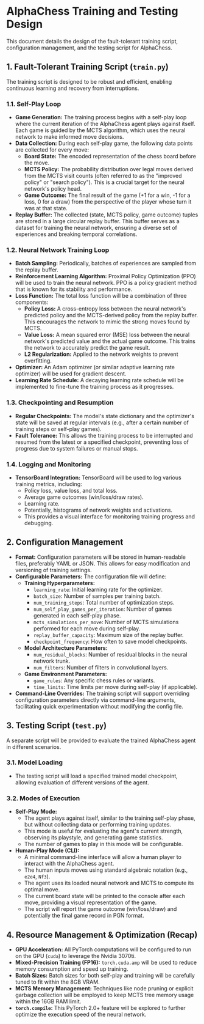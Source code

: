 # AlphaChess Training and Testing Design

This document details the design of the fault-tolerant training script, configuration management, and the testing script for AlphaChess.

## 1. Fault-Tolerant Training Script (`train.py`)

The training script is designed to be robust and efficient, enabling continuous learning and recovery from interruptions.

### 1.1. Self-Play Loop

- **Game Generation:** The training process begins with a self-play loop where the current iteration of the AlphaChess agent plays against itself. Each game is guided by the MCTS algorithm, which uses the neural network to make informed move decisions.
- **Data Collection:** During each self-play game, the following data points are collected for every move:
  - **Board State:** The encoded representation of the chess board before the move.
  - **MCTS Policy:** The probability distribution over legal moves derived from the MCTS visit counts (often referred to as the "improved policy" or "search policy"). This is a crucial target for the neural network's policy head.
  - **Game Outcome:** The final result of the game (+1 for a win, -1 for a loss, 0 for a draw) from the perspective of the player whose turn it was at that state.
- **Replay Buffer:** The collected (state, MCTS policy, game outcome) tuples are stored in a large circular replay buffer. This buffer serves as a dataset for training the neural network, ensuring a diverse set of experiences and breaking temporal correlations.

### 1.2. Neural Network Training Loop

- **Batch Sampling:** Periodically, batches of experiences are sampled from the replay buffer.
- **Reinforcement Learning Algorithm:** Proximal Policy Optimization (PPO) will be used to train the neural network. PPO is a policy gradient method that is known for its stability and performance.
- **Loss Function:** The total loss function will be a combination of three components:
  - **Policy Loss:** A cross-entropy loss between the neural network's predicted policy and the MCTS-derived policy from the replay buffer. This encourages the network to mimic the strong moves found by MCTS.
  - **Value Loss:** A mean squared error (MSE) loss between the neural network's predicted value and the actual game outcome. This trains the network to accurately predict the game result.
  - **L2 Regularization:** Applied to the network weights to prevent overfitting.
- **Optimizer:** An Adam optimizer (or similar adaptive learning rate optimizer) will be used for gradient descent.
- **Learning Rate Schedule:** A decaying learning rate schedule will be implemented to fine-tune the training process as it progresses.

### 1.3. Checkpointing and Resumption

- **Regular Checkpoints:** The model's state dictionary and the optimizer's state will be saved at regular intervals (e.g., after a certain number of training steps or self-play games).
- **Fault Tolerance:** This allows the training process to be interrupted and resumed from the latest or a specified checkpoint, preventing loss of progress due to system failures or manual stops.

### 1.4. Logging and Monitoring

- **TensorBoard Integration:** TensorBoard will be used to log various training metrics, including:
  - Policy loss, value loss, and total loss.
  - Average game outcomes (win/loss/draw rates).
  - Learning rate.
  - Potentially, histograms of network weights and activations.
  - This provides a visual interface for monitoring training progress and debugging.

## 2. Configuration Management

- **Format:** Configuration parameters will be stored in human-readable files, preferably YAML or JSON. This allows for easy modification and versioning of training settings.
- **Configurable Parameters:** The configuration file will define:
  - **Training Hyperparameters:**
    - `learning_rate`: Initial learning rate for the optimizer.
    - `batch_size`: Number of samples per training batch.
    - `num_training_steps`: Total number of optimization steps.
    - `num_self_play_games_per_iteration`: Number of games generated in each self-play phase.
    - `mcts_simulations_per_move`: Number of MCTS simulations performed for each move during self-play.
    - `replay_buffer_capacity`: Maximum size of the replay buffer.
    - `checkpoint_frequency`: How often to save model checkpoints.
  - **Model Architecture Parameters:**
    - `num_residual_blocks`: Number of residual blocks in the neural network trunk.
    - `num_filters`: Number of filters in convolutional layers.
  - **Game Environment Parameters:**
    - `game_rules`: Any specific chess rules or variants.
    - `time_limits`: Time limits per move during self-play (if applicable).
- **Command-Line Overrides:** The training script will support overriding configuration parameters directly via command-line arguments, facilitating quick experimentation without modifying the config file.

## 3. Testing Script (`test.py`)

A separate script will be provided to evaluate the trained AlphaChess agent in different scenarios.

### 3.1. Model Loading

- The testing script will load a specified trained model checkpoint, allowing evaluation of different versions of the agent.

### 3.2. Modes of Execution

- **Self-Play Mode:**
  - The agent plays against itself, similar to the training self-play phase, but without collecting data or performing training updates.
  - This mode is useful for evaluating the agent's current strength, observing its playstyle, and generating game statistics.
  - The number of games to play in this mode will be configurable.
- **Human-Play Mode (CLI):**
  - A minimal command-line interface will allow a human player to interact with the AlphaChess agent.
  - The human inputs moves using standard algebraic notation (e.g., `e2e4`, `Nf3`).
  - The agent uses its loaded neural network and MCTS to compute its optimal move.
  - The current board state will be printed to the console after each move, providing a visual representation of the game.
  - The script will report the game outcome (win/loss/draw) and potentially the final game record in PGN format.

## 4. Resource Management & Optimization (Recap)

- **GPU Acceleration:** All PyTorch computations will be configured to run on the GPU (`cuda`) to leverage the Nvidia 3070ti.
- **Mixed-Precision Training (FP16):** `torch.cuda.amp` will be used to reduce memory consumption and speed up training.
- **Batch Sizes:** Batch sizes for both self-play and training will be carefully tuned to fit within the 8GB VRAM.
- **MCTS Memory Management:** Techniques like node pruning or explicit garbage collection will be employed to keep MCTS tree memory usage within the 16GB RAM limit.
- **`torch.compile`:** This PyTorch 2.0+ feature will be explored to further optimize the execution speed of the neural network.

